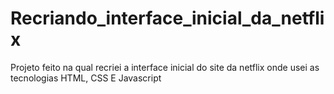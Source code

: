 # Recriando_interface_inicial_da_netflix
 Projeto feito na qual recriei a interface inicial do site da netflix onde usei as tecnologias HTML, CSS E Javascript

